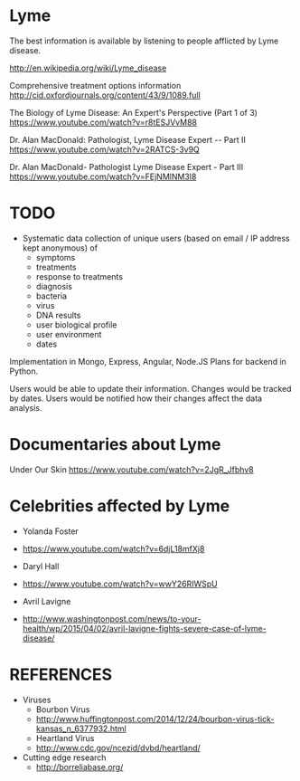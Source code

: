 Lyme
====

The best information is available by listening to people afflicted by Lyme disease.


http://en.wikipedia.org/wiki/Lyme_disease

Comprehensive treatment options information
http://cid.oxfordjournals.org/content/43/9/1089.full


The Biology of Lyme Disease: An Expert's Perspective (Part 1 of 3)
https://www.youtube.com/watch?v=r8tESJVvM88

Dr. Alan MacDonald: Pathologist, Lyme Disease Expert -- Part II
https://www.youtube.com/watch?v=2RATCS-3v9Q

Dr. Alan MacDonald- Pathologist Lyme Disease Expert - Part III
https://www.youtube.com/watch?v=FEjNMlNM3l8

TODO
====
* Systematic data collection of unique users (based on email / IP address kept anonymous) of 
  - symptoms  
  - treatments
  - response to treatments
  - diagnosis
  -   bacteria
  -   virus
  - DNA results
  - user biological profile
  - user environment
  - dates

Implementation in Mongo, Express, Angular, Node.JS 
Plans for backend in Python.

Users would be able to update their information.  Changes would be tracked by dates.  Users would be notified how their changes affect the data analysis.

Documentaries about Lyme
========================
Under Our Skin
https://www.youtube.com/watch?v=2JgR_Jfbhv8

Celebrities affected by Lyme
============================
* Yolanda Foster
* https://www.youtube.com/watch?v=6djL18mfXj8

* Daryl Hall
* https://www.youtube.com/watch?v=wwY26RIWSpU

* Avril Lavigne
* http://www.washingtonpost.com/news/to-your-health/wp/2015/04/02/avril-lavigne-fights-severe-case-of-lyme-disease/

REFERENCES
==========
- Viruses
    * Bourbon Virus
    * http://www.huffingtonpost.com/2014/12/24/bourbon-virus-tick-kansas_n_6377932.html
    * Heartland Virus
    * http://www.cdc.gov/ncezid/dvbd/heartland/
- Cutting edge research
    * http://borreliabase.org/
